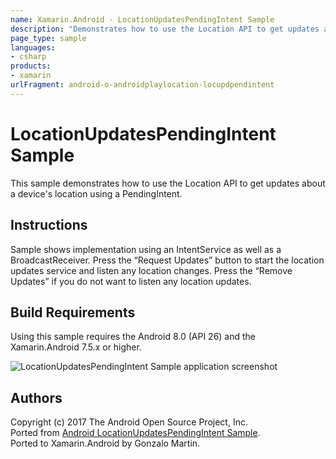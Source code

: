 ```yaml
---
name: Xamarin.Android - LocationUpdatesPendingIntent Sample
description: "Demonstrates how to use the Location API to get updates about a device's location using a PendingIntent #androidoreo"
page_type: sample
languages:
- csharp
products:
- xamarin
urlFragment: android-o-androidplaylocation-locupdpendintent
---
```

# LocationUpdatesPendingIntent Sample

This sample demonstrates how to use the Location API to get updates about a device's location using a PendingIntent.


## Instructions

Sample shows implementation using an IntentService as well as a BroadcastReceiver.
Press the “Request Updates” button to start the location updates service and listen any location changes.
Press the “Remove Updates” if you do not want to listen any location updates.


## Build Requirements
Using this sample requires the Android 8.0 (API 26) and the Xamarin.Android 7.5.x or higher.


![LocationUpdatesPendingIntent Sample application screenshot](Screenshots/Main.png "LocationUpdatesPendingIntent Sample application screenshot")

## Authors
Copyright (c) 2017 The Android Open Source Project, Inc.  
Ported from [Android LocationUpdatesPendingIntent Sample](https://github.com/googlesamples/android-play-location/tree/master/LocationUpdatesPendingIntent).  
Ported to Xamarin.Android by Gonzalo Martin.